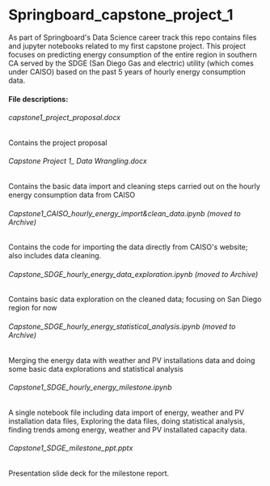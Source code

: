 # Springboard_capstone_project_1
As part of Springboard's Data Science career track this repo contains files and jupyter notebooks related to my first
capstone project. This project focuses on predicting energy consumption of the entire region in southern CA served by the SDGE (San Diego Gas and electric) utility (which comes under CAISO) based on the past 5 years of hourly energy consumption data. 

#### File descriptions:
###### capstone1_project_proposal.docx
Contains the project proposal 
###### Capstone Project 1_ Data Wrangling.docx 
Contains the basic data import and cleaning steps carried out on the hourly energy consumption data from CAISO
###### Capstone1_CAISO_hourly_energy_import&clean_data.ipynb (moved to Archive)
Contains the code for importing the data directly from CAISO's website; also includes data cleaning.
###### Capstone_SDGE_hourly_energy_data_exploration.ipynb (moved to Archive)
Contains basic data exploration on the cleaned data; focusing on San Diego region for now
###### Capstone_SDGE_hourly_energy_statistical_analysis.ipynb (moved to Archive)
Merging the energy data with weather and PV installations data and doing some basic data explorations and statistical analysis

###### Capstone1_SDGE_hourly_energy_milestone.ipynb
A single notebook file including data import of energy, weather and PV installation data files, Exploring the data files, doing statistical analysis, finding trends among energy, weather and PV installated capacity data.

###### Capstone1_SDGE_milestone_ppt.pptx
Presentation slide deck for the milestone report.

